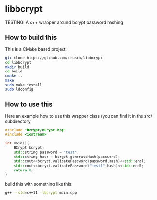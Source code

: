 # libbcrypt
TESTING!
A c++ wrapper around bcrypt password hashing

## How to build this
This is a CMake based project:

```bash
git clone https://github.com/trusch/libbcrypt
cd libbcrypt
mkdir build
cd build
cmake ..
make
sudo make install
sudo ldconfig
```

## How to use this

Here an example how to use this wrapper class (you can find it in the src/ subdirectory)

```cpp
#include "bcrypt/BCrypt.hpp"
#include <iostream>

int main(){
	BCrypt bcrypt;
	std::string password = "test";
	std::string hash = bcrypt.generateHash(password);
	std::cout<<bcrypt.validatePassword(password,hash)<<std::endl;
	std::cout<<bcrypt.validatePassword("test1",hash)<<std::endl;
	return 0;
}
```

build this with something like this:

```bash
g++ --std=c++11 -lbcrypt main.cpp
```
